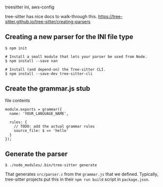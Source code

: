 treesitter ini, aws-config

tree-sitter has nice docs to walk-through this.
https://tree-sitter.github.io/tree-sitter/creating-parsers

Creating a new parser for the INI file type
-------------------------------------------

    $ npm init

    # Install a small module that lets your parser be used from Node.
    $ npm install --save nan

    # Install (and depend-on) the Tree-sitter CLI.
    $ npm install --save-dev tree-sitter-cli

Create the grammar.js stub
--------------------------

file contents

    module.exports = grammar({
      name: 'YOUR_LANGUAGE_NAME',

      rules: {
        // TODO: add the actual grammar rules
        source_file: $ => 'hello'
      }
    });

Generate the parser
-------------------

    $ ./node_modules/.bin/tree-sitter generate

That generates `src/parser.c` from the `grammar.js` that we defined. Typically,
tree-sitter projects put this in their `npm run build` script in `package.json`.

